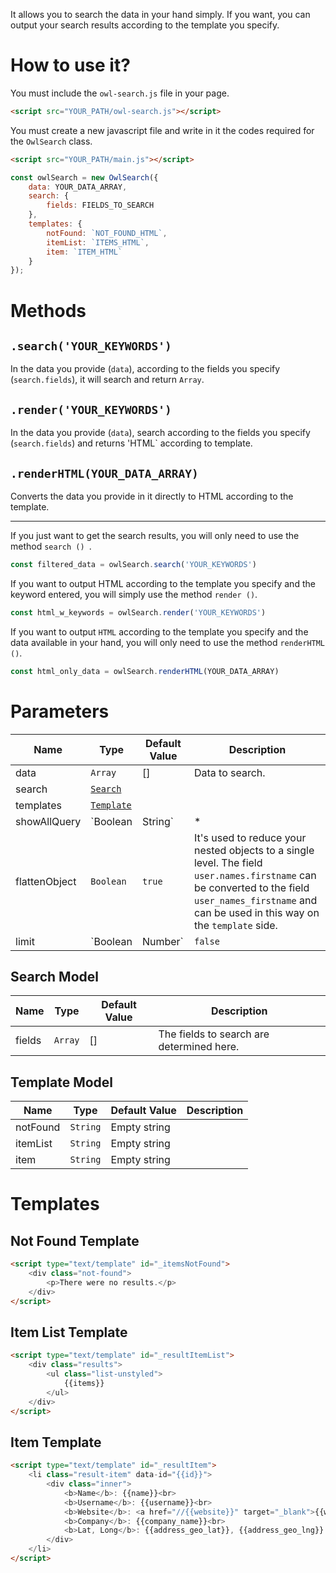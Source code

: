It allows you to search the data in your hand simply. If you want, you can output your search results according to the template you specify.

# How to use it?
You must include the `owl-search.js` file in your page.

```html
<script src="YOUR_PATH/owl-search.js"></script>
```

You must create a new javascript file and write in it the codes required for the `OwlSearch` class.
```html
<script src="YOUR_PATH/main.js"></script>
```
```javascript
const owlSearch = new OwlSearch({
    data: YOUR_DATA_ARRAY,
    search: {
        fields: FIELDS_TO_SEARCH
    },
    templates: {
        notFound: `NOT_FOUND_HTML`,
        itemList: `ITEMS_HTML`,
        item: `ITEM_HTML`
    }
});
```

# Methods
## `.search('YOUR_KEYWORDS')`
In the data you provide (`data`), according to the fields you specify (`search.fields`), it will search and return `Array`.

## `.render('YOUR_KEYWORDS')`
In the data you provide (`data`), search according to the fields you specify (`search.fields`) and returns 'HTML` according to template.

## `.renderHTML(YOUR_DATA_ARRAY)`
Converts the data you provide in it directly to HTML according to the template.

---

If you just want to get the search results, you will only need to use the method `search () `.

```javascript
const filtered_data = owlSearch.search('YOUR_KEYWORDS')
```

If you want to output HTML according to the template you specify and the keyword entered, you will simply use the method `render ()`.

```javascript
const html_w_keywords = owlSearch.render('YOUR_KEYWORDS')
```

If you want to output `HTML` according to the template you specify and the data available in your hand, you will only need to use the method `renderHTML ()`.

```javascript
const html_only_data = owlSearch.renderHTML(YOUR_DATA_ARRAY)
```

# Parameters
|Name|Type|Default Value|Description|
|-|-|-|-|
|data|`Array`|[]|Data to search.|
|search|[`Search`](#search-model)|||
|templates|[`Template`](#template-model)|||
|showAllQuery|`Boolean | String`|*|When the given value is entered, all the data is drawn. If `false` is given, this function will not work.|
|flattenObject|`Boolean`|`true`|It's used to reduce your nested objects to a single level. The field `user.names.firstname` can be converted to the field `user_names_firstname` and can be used in this way on the `template` side.|
|limit|`Boolean | Number`|`false`|If you want to restrict the number of data to be returned, you can use it. If you give `false`, all the results found will be brought.|

## Search Model
|Name|Type|Default Value|Description|
|-|-|-|-|
|fields|`Array`|[]|The fields to search are determined here.|

## Template Model
|Name|Type|Default Value|Description|
|-|-|-|-|
|notFound|`String`|Empty string||
|itemList|`String`|Empty string||
|item|`String`|Empty string||

# Templates
## Not Found Template
```html
<script type="text/template" id="_itemsNotFound">
    <div class="not-found">
        <p>There were no results.</p>
    </div>
</script>
```

## Item List Template
```html
<script type="text/template" id="_resultItemList">
    <div class="results">
        <ul class="list-unstyled">
            {{items}}
        </ul>
    </div>
</script>
```

## Item Template
```html
<script type="text/template" id="_resultItem">
    <li class="result-item" data-id="{{id}}">
        <div class="inner">
            <b>Name</b>: {{name}}<br>
            <b>Username</b>: {{username}}<br>
            <b>Website</b>: <a href="//{{website}}" target="_blank">{{website}}</a><br>
            <b>Company</b>: {{company_name}}<br>
            <b>Lat, Long</b>: {{address_geo_lat}}, {{address_geo_lng}}
        </div>
    </li>
</script>
```